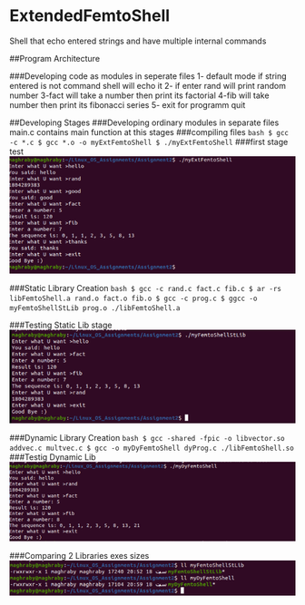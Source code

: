 # ExtendedFemtoShell
Shell that echo entered strings and have multiple internal commands

##Program Architecture

###Developing code as modules in seperate files 
1- default mode if string entered is not command shell will echo it
2- if enter rand will print random number
3-fact will take a number then print its factorial
4-fib will take number then print its fibonacci series
5- exit for programm quit

##Developing Stages
###Developing ordinary modules in separate files
main.c contains main function at this stages
###compiling files
    ```` bash
    $ gcc -c *.c
    $ gcc *.o -o myExtFemtoShell
    $ ./myExtFemtoShell
       ````
###first stage test
![](/1.png "1st stage test")

###Static Library Creation
    ```` bash
    $ gcc -c rand.c fact.c fib.c
    $ ar -rs libFemtoShell.a rand.o fact.o fib.o
    $ gcc -c prog.c
    $ ggcc -o myFemtoShellStLib prog.o ./libFemtoShell.a
    ````
    
###Testing Static Lib stage
![](/2.png "2nd stage test")

###Dynamic Library Creation
    ```` bash
    $ gcc -shared -fpic -o libvector.so addvec.c multvec.c
    $ gcc -o myDyFemtoShell dyProg.c ./libFemtoShell.so
    ````
 ###Testig Dynamic Lib
 ![](/3.png "3rd stage test")
 
 ###Comparing 2 Libraries exes sizes
 ![](/4.png "Comparing Libraries sizes")
 
